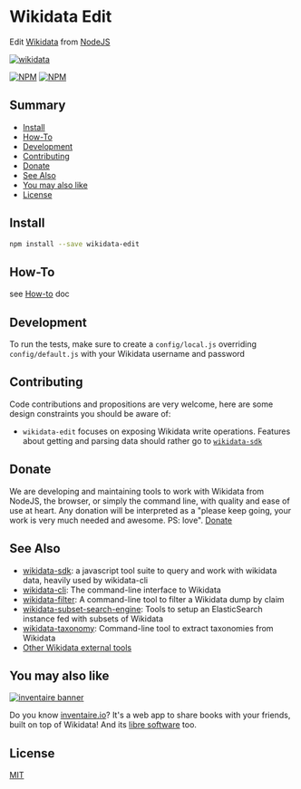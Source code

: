 # Wikidata Edit
Edit [Wikidata](https://wikidata.org) from [NodeJS](https://nodejs.org)

[![wikidata](https://raw.githubusercontent.com/maxlath/wikidata-sdk/master/assets/wikidata.jpg)](https://wikidata.org)

[![NPM](https://nodei.co/npm/wikidata-edit.png?stars&downloads&downloadRank)](https://npmjs.com/package/wikidata-edit/) [![NPM](https://nodei.co/npm-dl/wikidata-edit.png?months=6&height=3)](https://npmjs.com/package/wikidata-edit/)

## Summary
<!-- START doctoc generated TOC please keep comment here to allow auto update -->
<!-- DON'T EDIT THIS SECTION, INSTEAD RE-RUN doctoc TO UPDATE -->


- [Install](#install)
- [How-To](#how-to)
- [Development](#development)
- [Contributing](#contributing)
- [Donate](#donate)
- [See Also](#see-also)
- [You may also like](#you-may-also-like)
- [License](#license)

<!-- END doctoc generated TOC please keep comment here to allow auto update -->

## Install
```sh
npm install --save wikidata-edit
```

## How-To
see [How-to](docs/how_to.md) doc

## Development

To run the tests, make sure to create a `config/local.js` overriding `config/default.js` with your Wikidata username and password

## Contributing

Code contributions and propositions are very welcome, here are some design constraints you should be aware of:
* `wikidata-edit` focuses on exposing Wikidata write operations. Features about getting and parsing data should rather go to [`wikidata-sdk`](https://github.com/maxlath/wikidata-sdk)

## Donate

We are developing and maintaining tools to work with Wikidata from NodeJS, the browser, or simply the command line, with quality and ease of use at heart. Any donation will be interpreted as a "please keep going, your work is very much needed and awesome. PS: love". [Donate](https://liberapay.com/WikidataJS)

## See Also
* [wikidata-sdk](https://github.com/maxlath/wikidata-sdk): a javascript tool suite to query and work with wikidata data, heavily used by wikidata-cli
* [wikidata-cli](https://github.com/maxlath/wikidata-cli): The command-line interface to Wikidata
* [wikidata-filter](https://github.com/maxlath/wikidata-filter): A command-line tool to filter a Wikidata dump by claim
* [wikidata-subset-search-engine](https://github.com/inventaire/wikidata-subset-search-engine): Tools to setup an ElasticSearch instance fed with subsets of Wikidata
* [wikidata-taxonomy](https://github.com/nichtich/wikidata-taxonomy): Command-line tool to extract taxonomies from Wikidata
* [Other Wikidata external tools](https://www.wikidata.org/wiki/Wikidata:Tools/External_tools)

## You may also like

[![inventaire banner](https://inventaire.io/public/images/inventaire-brittanystevens-13947832357-CC-BY-lighter-blue-4-banner-500px.png)](https://inventaire.io)

Do you know [inventaire.io](https://inventaire.io/)? It's a web app to share books with your friends, built on top of Wikidata! And its [libre software](http://github.com/inventaire/inventaire) too.

## License
[MIT](LICENSE.md)
